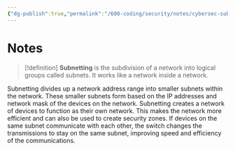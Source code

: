 ```yaml
---
{"dg-publish":true,"permalink":"/600-coding/security/notes/cybersec-subnetting/","tags":["CyberSecurity"]}
---
```



# Notes
> [!definition] 
> **Subnetting** is the subdivision of a network into logical groups called subnets. It works like a network inside a network.

Subnetting divides up a network address range into smaller subnets within the network. These smaller subnets form based on the IP addresses and network mask of the devices on the network. Subnetting creates a network of devices to function as their own network. This makes the network more efficient and can also be used to create security zones. If devices on the same subnet communicate with each other, the switch changes the transmissions to stay on the same subnet, improving speed and efficiency of the communications.